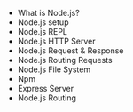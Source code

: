 - What is Node.js?
- Node.js setup
- Node.js REPL
- Node.js HTTP Server
- Node.js Request & Response
- Node.js Routing Requests
- Node.js File System
- Npm
- Express Server
- Node.js Routing